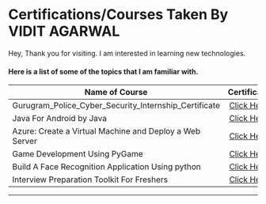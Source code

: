 # Certifications/Courses Taken By VIDIT AGARWAL

Hey, Thank you for visiting. I am interested in learning new technologies. 

#### Here is a list of some of the topics that I am familiar with.
| Name of Course  | Certificate |
| --------------- |:-------------:|
|Gurugram_Police_Cyber_Security_Internship_Certificate | [Click Here](https://github.com/erviditagarwal/Certifications/blob/main/Gurugram_Police_Cyber_Security_Internship_Certificate.jpg)|
|Java For Android by Java| [Click Here](https://www.coursera.org/account/accomplishments/verify/KSE34KYL5GXG)|
|Azure: Create a Virtual Machine and Deploy a Web Server| [Click Here](https://www.coursera.org/account/accomplishments/verify/P7PQ695K4WEF)|
|Game Development Using PyGame| [Click Here](https://www.guvi.in/verify-certificate?id=24l938wi16d830v1ef)|
|Build A Face Recognition Application Using python| [Click Here](https://www.guvi.in/verify-certificate?id=r319zu1316N81g2568)|
|Interview Preparation Toolkit For Freshers| [Click Here](https://www.guvi.in/verify-certificate?id=q26g18oeMv6h061255)|

----------------------------------


